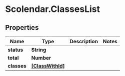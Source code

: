 # Scolendar.ClassesList

## Properties
Name | Type | Description | Notes
------------ | ------------- | ------------- | -------------
**status** | **String** |  | 
**total** | **Number** |  | 
**classes** | [**[ClassWithId]**](ClassWithId.md) |  | 


